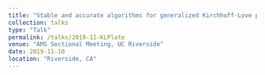 ```yaml
---
title: "Stable and accurate algorithms for generalized Kirchhoff-Love plates"
collection: talks
type: "Talk"
permalink: /talks/2019-11-KLPlate
venue: "AMS Sectional Meeting, UC Riverside"
date: 2019-11-10
location: "Riverside, CA"
---
```

